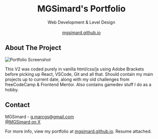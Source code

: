 <br/>
<div align="center">

<h1 align="center">MGSimard's Portfolio</h1>
<p align="center">
Web Development & Level Design
<br/>
<br/>
<a href="https://mgsimard.github.io/" target="_blank">mgsimard.github.io</a>
</p>
</div>

## About The Project

![Portfolio Screenshot](https://i.imgur.com/UPd52Bi.jpeg)

This V2 was coded purely in vanilla html/css/js using Adobe Brackets before picking up React, VSCode, Git and all that. Should contain my main projects up to current date, along with my old challenges from freeCodeCamp & Frontend Mentor. Also contains gamedev stuff I do as a hobby.

## Contact

MGSimard - g.marcgs@gmail.com  
[@MGSimard on X](https://x.com/MGSimard)

For more info, view my portfolio at [mgsimard.github.io](https://mgsimard.github.io). Resume attached.
